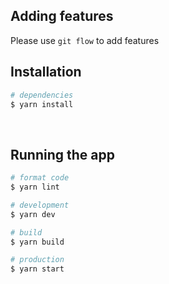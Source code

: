
## Adding features

Please use `git flow` to add features

## Installation

```bash
# dependencies
$ yarn install
```

<br/>

## Running the app

```bash
# format code
$ yarn lint

# development
$ yarn dev

# build
$ yarn build

# production
$ yarn start
```

<br/>

